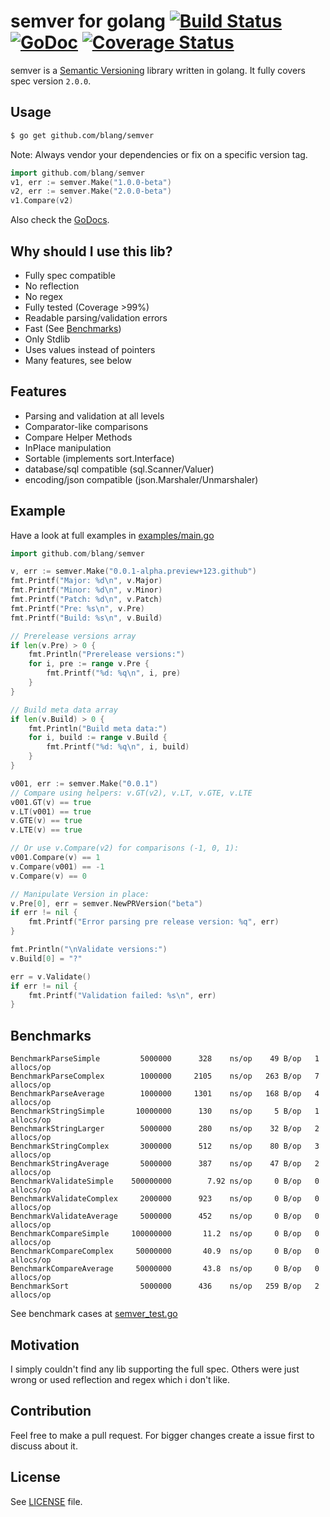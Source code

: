semver for golang [![Build Status](https://drone.io/github.com/blang/semver/status.png)](https://drone.io/github.com/blang/semver/latest) [![GoDoc](https://godoc.org/github.com/blang/semver?status.png)](https://godoc.org/github.com/blang/semver) [![Coverage Status](https://img.shields.io/coveralls/blang/semver.svg)](https://coveralls.io/r/blang/semver?branch=master)
======

semver is a [Semantic Versioning](http://semver.org/) library written in golang. It fully covers spec version `2.0.0`.

Usage
-----
```bash
$ go get github.com/blang/semver
```
Note: Always vendor your dependencies or fix on a specific version tag.

```go
import github.com/blang/semver
v1, err := semver.Make("1.0.0-beta")
v2, err := semver.Make("2.0.0-beta")
v1.Compare(v2)
```

Also check the [GoDocs](http://godoc.org/github.com/blang/semver).

Why should I use this lib?
-----

- Fully spec compatible
- No reflection
- No regex
- Fully tested (Coverage >99%)
- Readable parsing/validation errors
- Fast (See [Benchmarks](#benchmarks))
- Only Stdlib
- Uses values instead of pointers
- Many features, see below


Features
-----

- Parsing and validation at all levels
- Comparator-like comparisons
- Compare Helper Methods
- InPlace manipulation
- Sortable (implements sort.Interface)
- database/sql compatible (sql.Scanner/Valuer)
- encoding/json compatible (json.Marshaler/Unmarshaler)


Example
-----

Have a look at full examples in [examples/main.go](examples/main.go)

```go
import github.com/blang/semver

v, err := semver.Make("0.0.1-alpha.preview+123.github")
fmt.Printf("Major: %d\n", v.Major)
fmt.Printf("Minor: %d\n", v.Minor)
fmt.Printf("Patch: %d\n", v.Patch)
fmt.Printf("Pre: %s\n", v.Pre)
fmt.Printf("Build: %s\n", v.Build)

// Prerelease versions array
if len(v.Pre) > 0 {
    fmt.Println("Prerelease versions:")
    for i, pre := range v.Pre {
        fmt.Printf("%d: %q\n", i, pre)
    }
}

// Build meta data array
if len(v.Build) > 0 {
    fmt.Println("Build meta data:")
    for i, build := range v.Build {
        fmt.Printf("%d: %q\n", i, build)
    }
}

v001, err := semver.Make("0.0.1")
// Compare using helpers: v.GT(v2), v.LT, v.GTE, v.LTE
v001.GT(v) == true
v.LT(v001) == true
v.GTE(v) == true
v.LTE(v) == true

// Or use v.Compare(v2) for comparisons (-1, 0, 1):
v001.Compare(v) == 1
v.Compare(v001) == -1
v.Compare(v) == 0

// Manipulate Version in place:
v.Pre[0], err = semver.NewPRVersion("beta")
if err != nil {
    fmt.Printf("Error parsing pre release version: %q", err)
}

fmt.Println("\nValidate versions:")
v.Build[0] = "?"

err = v.Validate()
if err != nil {
    fmt.Printf("Validation failed: %s\n", err)
}
```

Benchmarks
-----

    BenchmarkParseSimple         5000000      328    ns/op    49 B/op   1 allocs/op
    BenchmarkParseComplex        1000000     2105    ns/op   263 B/op   7 allocs/op
    BenchmarkParseAverage        1000000     1301    ns/op   168 B/op   4 allocs/op
    BenchmarkStringSimple       10000000      130    ns/op     5 B/op   1 allocs/op
    BenchmarkStringLarger        5000000      280    ns/op    32 B/op   2 allocs/op
    BenchmarkStringComplex       3000000      512    ns/op    80 B/op   3 allocs/op
    BenchmarkStringAverage       5000000      387    ns/op    47 B/op   2 allocs/op
    BenchmarkValidateSimple    500000000        7.92 ns/op     0 B/op   0 allocs/op
    BenchmarkValidateComplex     2000000      923    ns/op     0 B/op   0 allocs/op
    BenchmarkValidateAverage     5000000      452    ns/op     0 B/op   0 allocs/op
    BenchmarkCompareSimple     100000000       11.2  ns/op     0 B/op   0 allocs/op
    BenchmarkCompareComplex     50000000       40.9  ns/op     0 B/op   0 allocs/op
    BenchmarkCompareAverage     50000000       43.8  ns/op     0 B/op   0 allocs/op
    BenchmarkSort                5000000      436    ns/op   259 B/op   2 allocs/op

See benchmark cases at [semver_test.go](semver_test.go)


Motivation
-----

I simply couldn't find any lib supporting the full spec. Others were just wrong or used reflection and regex which i don't like.


Contribution
-----

Feel free to make a pull request. For bigger changes create a issue first to discuss about it.


License
-----

See [LICENSE](LICENSE) file.
